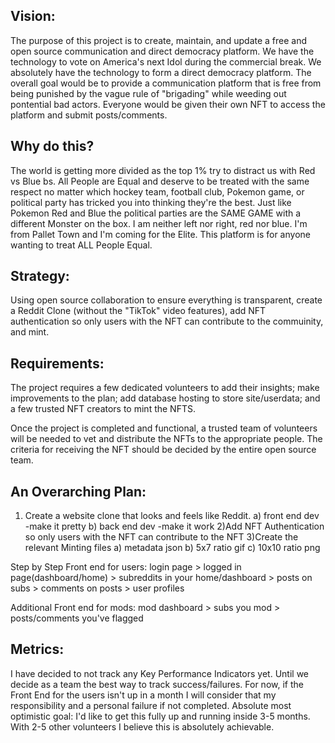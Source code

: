 ## Vision:
The purpose of this project is to create, maintain, and update a free and open source communication and direct democracy platform. 
We have the technology to vote on America's next Idol during the commercial break. We absolutely have the technology to form a direct democracy platform.
The overall goal would be to provide a communication platform that is free from being punished by the vague rule of "brigading" while weeding out pontential bad actors.
Everyone would be given their own NFT to access the platform and submit posts/comments.

## Why do this?
The world is getting more divided as the top 1% try to distract us with Red vs Blue bs. All People are Equal and deserve to be treated with the same 
respect no matter which hockey team, football club, Pokemon game, or political party has tricked you into thinking they're the best. 
Just like Pokemon Red and Blue the political parties are the SAME GAME with a different Monster on the box.
I am neither left nor right, red nor blue. I'm from Pallet Town and I'm coming for the Elite. 
This platform is for anyone wanting to treat ALL People Equal.

## Strategy:
Using open source collaboration to ensure everything is transparent, create a Reddit Clone (without the "TikTok" video features), 
add NFT authentication so only users with the NFT can contribute to the commuinity, and mint.

## Requirements:
The project requires a few dedicated volunteers to add their insights; make improvements to the plan; add database hosting to store site/userdata; 
and a few trusted NFT creators to mint the NFTS.

Once the project is completed and functional, a trusted team of volunteers will be needed to vet and distribute the NFTs to the appropriate people. 
The criteria for receiving the NFT should be decided by the entire open source team.

## An Overarching Plan:
1) Create a website clone that looks and feels like Reddit.
  a) front end dev -make it pretty
  b) back end dev -make it work
2)Add NFT Authentication so only users with the NFT can contribute to the NFT
3)Create the relevant Minting files
  a) metadata json
  b) 5x7 ratio gif
  c) 10x10 ratio png
  
  
  
Step by Step Front end for users:
login page > logged in page(dashboard/home) > subreddits in your home/dashboard > posts on subs > comments on posts 
           > user profiles

Additional Front end for mods:
mod dashboard > subs you mod
              > posts/comments you've flagged
              
              


## Metrics:
I have decided to not track any Key Performance Indicators yet. Until we decide as a team the best way to track success/failures. 
For now, if the Front End for the users isn't up in a month I will consider that my responsibility and a personal failure if not completed.
Absolute most optimistic goal: I'd like to get this fully up and running inside 3-5 months. With 2-5 other volunteers I believe this is absolutely achievable.

